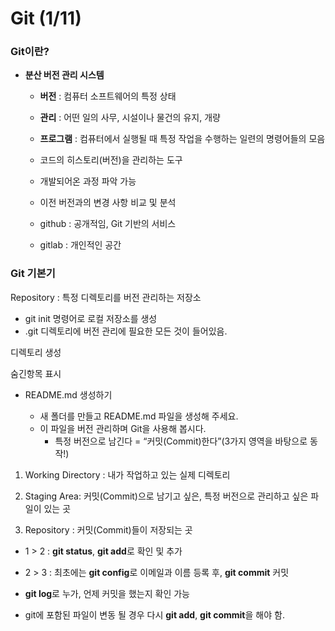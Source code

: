 # Git (1/11)

### Git이란?

- **분산 버전 관리 시스템**
  
  - **버전** : 컴퓨터 소프트웨어의 특정 상태
  
  - **관리** : 어떤 일의 사무, 시설이나 물건의 유지, 개량
  
  - **프로그램** : 컴퓨터에서 실행될 때 특정 작업을 수행하는 일련의 명령어들의 모음
  
  - 코드의 히스토리(버전)을 관리하는 도구
  
  - 개발되어온 과정 파악 가능
  
  - 이전 버전과의 변경 사항 비교 및 분석
  
  - github : 공개적임, Git 기반의 서비스
  
  - gitlab : 개인적인 공간

### Git 기본기

Repository : 특정 디렉토리를 버전 관리하는 저장소

- git init 명령어로 로컬 저장소를 생성
- .git 디렉토리에 버전 관리에 필요한 모든 것이 들어있음.

디렉토리 생성

숨긴항목 표시

- README.md 생성하기
  
  - 새 폴더를 만들고 README.md 파일을 생성해 주세요.
  - 이 파일을 버전 관리하며 Git을 사용해 봅시다.
    - 특정 버전으로 남긴다 = “커밋(Commit)한다”(3가지 영역을 바탕으로 동작!)
1. Working Directory : 내가 작업하고 있는 실제 디렉토리

2. Staging Area: 커밋(Commit)으로 남기고 싶은, 특정 버전으로 관리하고 싶은 파일이 있는 곳

3. Repository : 커밋(Commit)들이 저장되는 곳
- 1 > 2 : **git status**, **git add**로 확인 및 추가

- 2 > 3 : 최초에는 **git config**로 이메일과 이름 등록 후, **git commit** 커밋

- **git log**로 누가, 언제 커밋을 했는지 확인 가능

- git에 포함된 파일이 변동 될 경우 다시 **git add**, **git commit**을 해야 함.
